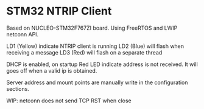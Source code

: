 # STM32 NTRIP Client

Based on NUCLEO-STM32F767ZI board.
Using FreeRTOS and LWIP netconn API.

LD1 (Yellow) indicate NTRIP client is running
LD2 (Blue) will flash when receiving a message
LD3 (Red) will flash on a separate thread

DHCP is enabled, on startup Red LED indicate address is not received. 
It will goes off when a valid ip is obtained. 

Server address and mount points are manually write in the configuration sections. 

WIP: netconn does not send TCP RST when close